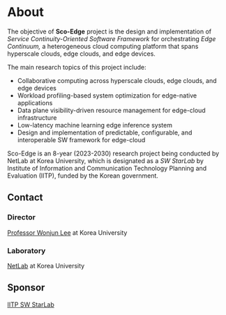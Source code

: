 # About

The objective of **Sco-Edge** project is the design and implementation of *Service Continuity-Oriented Software Framework* for orchestrating *Edge Continuum,* a heterogeneous cloud computing platform that spans hyperscale clouds, edge clouds, and edge devices.

The main research topics of this project include:

* Collaborative computing across hyperscale clouds, edge clouds, and edge devices
* Workload profiling-based system optimization for edge-native applications
* Data plane visibility-driven resource management for edge-cloud infrastructure
* Low-latency machine learning edge inference system
* Design and implementation of predictable, configurable, and interoperable SW framework for edge-cloud

Sco-Edge is an 8-year (2023-2030) research project being conducted by NetLab at Korea University, which is designated as a *SW StarLab* by Institute of Information and Communication Technology Planning and Evaluation (IITP), funded by the Korean government.

## Contact

### Director

[Professor Wonjun Lee](https://netlab.korea.ac.kr/wlee/) at Korea University

### Laboratory

[NetLab](https://netlab.korea.ac.kr) at Korea University

## Sponsor

[IITP SW StarLab](http://www.swstarlab.kr/)